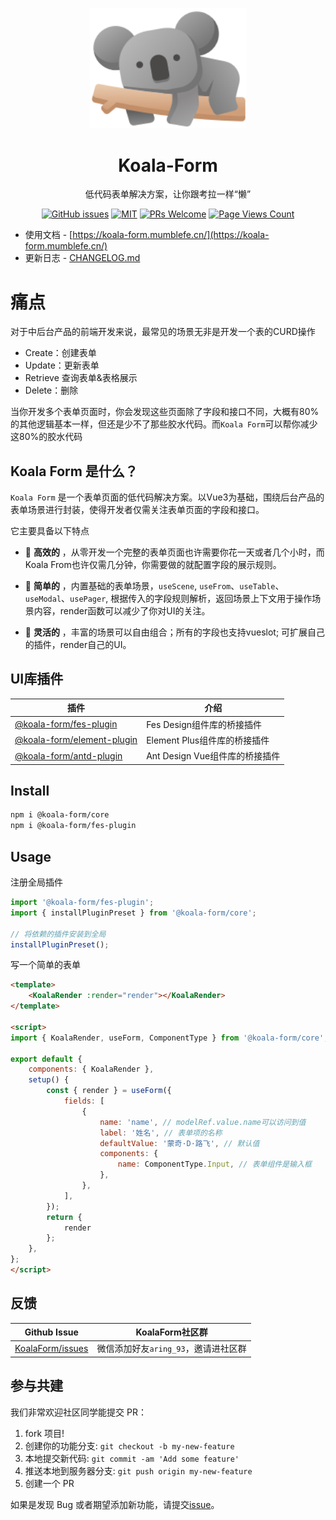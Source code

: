 <p align="center">
  <a href="../../">
    <img alt="koala" width="250" src="./docs/public/logo.png">
  </a>
</p>

<h1 align="center">Koala-Form</h1>

<div align="center">

低代码表单解决方案，让你跟考拉一样“懒”

[![GitHub issues](https://img.shields.io/github/issues/WeBankFinTech/KoalaForm.svg?style=flat-square)](../../issues)
[![MIT](https://img.shields.io/dub/l/vibe-d.svg?style=flat-square)](http://opensource.org/licenses/MIT)
[![PRs Welcome](https://img.shields.io/badge/PRs-welcome-brightgreen.svg?style=flat-square)](../../pulls)
[![Page Views Count](https://badges.toozhao.com/badges/01H51S4REBN596ZZ2BTNVV6566/green.svg)](https://badges.toozhao.com/stats/01H51S4REBN596ZZ2BTNVV6566 "Get your own page views count badge on badges.toozhao.com")

</div>

-   使用文档 - [https://koala-form.mumblefe.cn/](https://koala-form.mumblefe.cn/)
-   更新日志 - [CHANGELOG.md](./CHANGELOG.md)

# 痛点

对于中后台产品的前端开发来说，最常见的场景无非是开发一个表的CURD操作

-   Create：创建表单
-   Update：更新表单
-   Retrieve 查询表单&表格展示
-   Delete：删除

当你开发多个表单页面时，你会发现这些页面除了字段和接口不同，大概有80%的其他逻辑基本一样，但还是少不了那些胶水代码。而`Koala Form`可以帮你减少这80%的胶水代码

## Koala Form 是什么？

`Koala Form` 是一个表单页面的低代码解决方案。以Vue3为基础，围绕后台产品的表单场景进行封装，使得开发者仅需关注表单页面的字段和接口。

它主要具备以下特点

-   🚀 **高效的** ，从零开发一个完整的表单页面也许需要你花一天或者几个小时，而Koala From也许仅需几分钟，你需要做的就配置字段的展示规则。
-   🧨 **简单的** ，内置基础的表单场景，`useScene`, `useFrom`、`useTable`、`useModal`、`usePager`, 根据传入的字段规则解析，返回场景上下文用于操作场景内容，render函数可以减少了你对UI的关注。

-   💪 **灵活的** ，丰富的场景可以自由组合；所有的字段也支持vueslot; 可扩展自己的插件，render自己的UI。

## UI库插件

| 插件                                                                                                                         | 介绍                                                                    |
| ---------------------------------------------------------------------------------------------------------------------------- | ----------------------------------------------------------------------- |
| [@koala-form/fes-plugin](https://koala-form.mumblefe.cn/zh/ui/fes.html)                                        | Fes Design组件库的桥接插件                                            |
| [@koala-form/element-plugin](https://koala-form.mumblefe.cn/zh/ui/element.html)                       | Element Plus组件库的桥接插件                                |
| [@koala-form/antd-plugin](https://koala-form.mumblefe.cn/zh/ui/antd.html)                       | Ant Design Vue组件库的桥接插件                                |

## Install

```bash
npm i @koala-form/core
npm i @koala-form/fes-plugin
```

## Usage
注册全局插件
```js
import '@koala-form/fes-plugin';
import { installPluginPreset } from '@koala-form/core';

// 将依赖的插件安装到全局
installPluginPreset();
```
写一个简单的表单
```html
<template>
    <KoalaRender :render="render"></KoalaRender>
</template>

<script>
import { KoalaRender, useForm, ComponentType } from '@koala-form/core';

export default {
    components: { KoalaRender },
    setup() {
        const { render } = useForm({
            fields: [
                {
                    name: 'name', // modelRef.value.name可以访问到值
                    label: '姓名', // 表单项的名称
                    defaultValue: '蒙奇·D·路飞', // 默认值
                    components: {
                        name: ComponentType.Input, // 表单组件是输入框
                    },
                },
            ],
        });
        return {
            render
        };
    },
};
</script>
```
## 反馈

| Github Issue                         | KoalaForm社区群                        |
 | ------------------------------------ | ------------------------------------------------------------------------------------------------ |
| [KoalaForm/issues](../../issues) | 微信添加好友`aring_93`，邀请进社区群 |

## 参与共建

我们非常欢迎社区同学能提交 PR：

1. fork 项目!
2. 创建你的功能分支: `git checkout -b my-new-feature`
3. 本地提交新代码: `git commit -am 'Add some feature'`
4. 推送本地到服务器分支: `git push origin my-new-feature`
5. 创建一个 PR

如果是发现 Bug 或者期望添加新功能，请提交[issue](../../issues)。